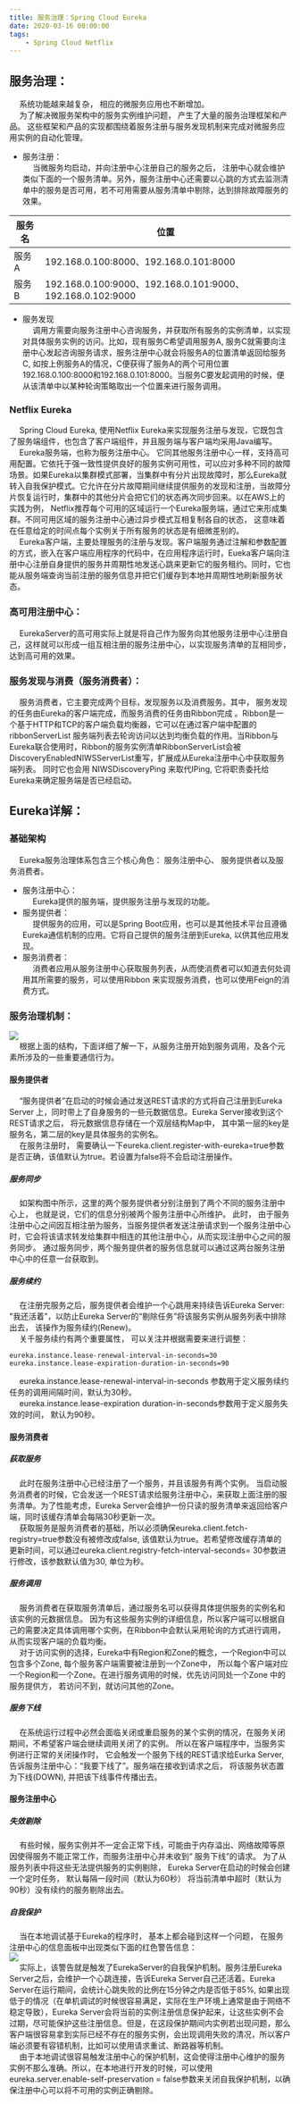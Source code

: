 ```yaml
---
title: 服务治理：Spring Cloud Eureka
date: 2020-03-16 00:00:00
tags:
    - Spring Cloud Netflix
---
```

  
## 服务治理：  
&emsp; 系统功能越来越复杂， 相应的微服务应用也不断增加。  
&emsp; 为了解决微服务架构中的服务实例维护问题， 产生了大量的服务治理框架和产品。 这些框架和产品的实现都围绕着服务注册与服务发现机制来完成对微服务应用实例的自动化管理。  

* 服务注册：  
&emsp; 当微服务均启动，并向注册中心注册自己的服务之后， 注册中心就会维护类似下面的一个服务清单。另外，服务注册中心还需要以心跳的方式去监测清单中的服务是否可用，若不可用需要从服务清单中剔除，达到排除故障服务的效果。  

|服务名	|位置|
|---|---|
|服务A	|192.168.0.100:8000、192.168.0.101:8000|
|服务B	|192.168.0.100:9000、192.168.0.101:9000、192.168.0.102:9000|

* 服务发现  
&emsp; 调用方需要向服务注册中心咨询服务，并获取所有服务的实例清单，以实现对具体服务实例的访问。比如，现有服务C希望调用服务A, 服务C就需要向注册中心发起咨询服务请求，服务注册中心就会将服务A的位置清单返回给服务C, 如按上例服务A的情况，C便获得了服务A的两个可用位置 192.168.0.100:8000和192.168.0.101:8000。当服务C要发起调用的时候，便从该清单中以某种轮询策略取出一个位置来进行服务调用。  

### Netflix Eureka  
&emsp; Spring Cloud Eureka, 使用Netflix Eureka来实现服务注册与发现，它既包含了服务端组件，也包含了客户端组件，并且服务端与客户端均采用Java编写。  
&emsp; Eureka服务端，也称为服务注册中心。 它同其他服务注册中心一样，支持高可用配置。它依托于强一致性提供良好的服务实例可用性，可以应对多种不同的故障场景。如果Eureka以集群模式部署，当集群中有分片出现故障时，那么Eureka就转入自我保护模式。它允许在分片故障期间继续提供服务的发现和注册，当故障分片恢复运行时，集群中的其他分片会把它们的状态再次同步回来。以在AWS上的实践为例， Netflix推荐每个可用的区域运行一个Eureka服务端，通过它来形成集群。不同可用区域的服务注册中心通过异步模式互相复制各自的状态， 这意味着在任意给定的时间点每个实例关于所有服务的状态是有细微差别的。  
&emsp; Eureka客户端，主要处理服务的注册与发现。客户端服务通过注解和参数配置的方式，嵌入在客户端应用程序的代码中，在应用程序运行时，Eueka客户端向注册中心注册自身提供的服务并周期性地发送心跳来更新它的服务租约。同时，它也能从服务端查询当前注册的服务信息并把它们缓存到本地并周期性地刷新服务状态。  

### 高可用注册中心：  
&emsp; EurekaServer的高可用实际上就是将自己作为服务向其他服务注册中心注册自己，这样就可以形成一组互相注册的服务注册中心，以实现服务清单的互相同步，达到高可用的效果。  

### 服务发现与消费（服务消费者）：  
&emsp; 服务消费者，它主要完成两个目标，发现服务以及消费服务。其中， 服务发现的任务由Eureka的客户端完成，而服务消费的任务由Ribbon完成 。Ribbon是一个基于HTTP和TCP的客户端负载均衡器，它可以在通过客户端中配置的 ribbonServerList 服务端列表去轮询访问以达到均衡负载的作用。当Ribbon与Eureka联合使用时，Ribbon的服务实例清单RibbonServerList会被DiscoveryEnabledNIWSServerList重写，扩展成从Eureka注册中心中获取服务端列表。 同时它也会用 NIWSDiscoveryPing 来取代IPing, 它将职责委托给Eureka来确定服务端是否已经启动。 

## Eureka详解：  
### 基础架构  
&emsp; Eureka服务治理体系包含三个核心角色： 服务注册中心、 服务提供者以及服务消费者。  
* 服务注册中心：  
&emsp; Eureka提供的服务端，提供服务注册与发现的功能。  
* 服务提供者：  
&emsp; 提供服务的应用，可以是Spring Boot应用，也可以是其他技术平台且遵循Eureka通信机制的应用。它将自己提供的服务注册到Eureka, 以供其他应用发现。  
* 服务消费者：  
&emsp; 消费者应用从服务注册中心获取服务列表，从而使消费者可以知道去何处调用其所需要的服务，可以使用Ribbon 来实现服务消费，也可以使用Feign的消费方式。  

### 服务治理机制：  
![](../../images/microService/SpringCloudNetflix/cloud-1.png)  
&emsp; 根据上面的结构，下面详细了解一下，从服务注册开始到服务调用，及各个元素所涉及的一些重要通信行为。  
#### 服务提供者  
&emsp; “服务提供者”在启动的时候会通过发送REST请求的方式将自己注册到Eureka Server 上，同时带上了自身服务的一些元数据信息。Eureka Server接收到这个REST请求之后， 将元数据信息存储在一个双层结构Map中， 其中第一层的key是服务名，第二层的key是具体服务的实例名。  
&emsp; 在服务注册时， 需要确认一下eureka.client.register-with-eureka=true参数是否正确，该值默认为true。若设置为false将不会启动注册操作。  
##### 服务同步  
&emsp; 如架构图中所示，这里的两个服务提供者分别注册到了两个不同的服务注册中心上， 也就是说，它们的信息分别被两个服务注册中心所维护。 此时， 由于服务注册中心之间因互相注册为服务，当服务提供者发送注册请求到一个服务注册中心时，它会将该请求转发给集群中相连的其他注册中心，从而实现注册中心之间的服务同步。 通过服务同步，两个服务提供者的服务信息就可以通过这两台服务注册中心中的任意一台获取到。  

##### 服务续约  
&emsp; 在注册完服务之后，服务提供者会维护一个心跳用来持续告诉Eureka Server: "我还活着”，以防止Eureka Server的“剔除任务”将该服务实例从服务列表中排除出去， 该操作为服务续约(Renew)。  
&emsp; 关千服务续约有两个重要属性， 可以关注并根据需要来进行调整：  
```
eureka.instance.lease-renewal-interval-in-seconds=30 
eureka.instance.lease-expiration-duration-in-seconds=90
```
&emsp; eureka.instance.lease-renewal-interval-in-seconds  参数用于定义服务续约任务的调用间隔时间，默认为30秒。  
&emsp; eureka.instance.lease-expiration duration-in-seconds参数用于定义服务失效的时间， 默认为90秒。  

#### 服务消费者  
##### 荻取服务  
&emsp; 此时在服务注册中心已经注册了一个服务，并且该服务有两个实例。 当启动服务消费者的时候，它会发送一个REST请求给服务注册中心，来获取上面注册的服务清单。为了性能考虑，Eureka Server会维护一份只读的服务清单来返回给客户端，同时该缓存清单会每隔30秒更新一次。  
&emsp; 获取服务是服务消费者的基础，所以必须确保eureka.client.fetch-registry=true参数没有被修改成false, 该值默认为true。若希望修改缓存清单的 更新时间，可以通过eureka.client.registry-fetch-interval-seconds= 30参数进行修改，该参数默认值为30, 单位为秒。  
##### 服务调用  
&emsp; 服务消费者在获取服务清单后，通过服务名可以获得具体提供服务的实例名和该实例的元数据信息。 因为有这些服务实例的详细信息，所以客户端可以根据自己的需要决定具体调用哪个实例，在Ribbon中会默认采用轮询的方式进行调用，从而实现客户端的负载均衡。  
&emsp; 对于访问实例的选择，Eureka中有Region和Zone的概念，一个Region中可以包含多个Zone, 每个服务客户端需要被注册到一个Zone中， 所以每个客户端对应一个Region和一个Zone。在进行服务调用的时候，优先访问同处一个Zone 中的服务提供方， 若访问不到，就访问其他的Zone。  
##### 服务下线  
&emsp; 在系统运行过程中必然会面临关闭或重启服务的某个实例的情况，在服务关闭期间，不希望客户端会继续调用关闭了的实例。 所以在客户端程序中，当服务实例进行正常的关闭操作时， 它会触发一个服务下线的REST请求给Eurka Server, 告诉服务注册中心：“我要下线了”。服务端在接收到请求之后， 将该服务状态置为下线(DOWN), 并把该下线事件传播出去。  
#### 服务注册中心  
##### 失效剔除  
&emsp; 有些时候，服务实例并不一定会正常下线，可能由于内存溢出、网络故障等原因使得服务不能正常工作，而服务注册中心并未收到“ 服务下线”的请求。 为了从服务列表中将这些无法提供服务的实例剔除， Eureka Server在启动的时候会创建一个定时任务， 默认每隔一段时间（默认为60秒） 将当前清单中超时（默认为90秒）没有续约的服务剔除出去。  

##### 自我保护
&emsp; 当在本地调试基于Eureka的程序时， 基本上都会碰到这样一个问题， 在服务注册中心的信息面板中出现类似下面的红色警告信息：  
![](../../images/microService/SpringCloudNetflix/cloud-2.png)  
&emsp; 实际上，该警告就是触发了EurekaServer的自我保护机制。服务注册Eureka Server之后，会维护一个心跳连接，告诉Eureka Server自己还活着。Eureka Server在运行期间，会统计心跳失败的比例在15分钟之内是否低于85%, 如果出现低于的情况（在单机调试的时候很容易满足，实际在生产环境上通常是由于网络不稳定导致），Eureka Server会将当前的实例注册信息保护起来，让这些实例不会过期，尽可能保护这些注册信息。但是，在这段保护期间内实例若出现问题，那么客户端很容易拿到实际已经不存在的服务实例，会出现调用失败的清况，所以客户端必须要有容错机制，比如可以使用请求重试、断路器等机制。  
&emsp; 由于本地调试很容易触发注册中心的保护机制，这会使得注册中心维护的服务实例不那么准确。所以，在本地进行开发的时候，可以使用eureka.server.enable-self-preservation = false参数来关闭自我保护机制，以确保注册中心可以将不可用的实例正确剔除。  
